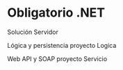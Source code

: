 ﻿# Obligatorio .NET
Solución Servidor

Lógica y persistencia proyecto Logica

Web API y SOAP proyecto Servicio


